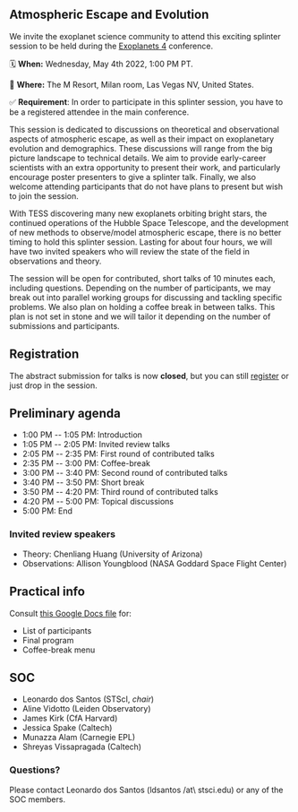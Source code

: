 ## Atmospheric Escape and Evolution

We invite the exoplanet science community to attend this exciting splinter session to be held during the [Exoplanets 4](https://aas.org/meetings/aastcs9/exoplanets) conference.

🗓 **When:** Wednesday, May 4th 2022, 1:00 PM PT.

📍 **Where:** The M Resort, Milan room, Las Vegas NV, United States.

✅ **Requirement**: In order to participate in this splinter session, you have to be a registered attendee in the main conference.

This session is dedicated to discussions on theoretical and observational aspects of atmospheric escape, as well as their impact on exoplanetary evolution and demographics. These discussions will range from the big picture landscape to technical details. We aim to provide early-career scientists with an extra opportunity to present their work, and particularly encourage poster presenters to give a splinter talk. Finally, we also welcome attending participants that do not have plans to present but wish to join the session. 

With TESS discovering many new exoplanets orbiting bright stars, the continued operations of the Hubble Space Telescope, and the development of new methods to observe/model atmospheric escape, there is no better timing to hold this splinter session. Lasting for about four hours, we will have two invited speakers who will review the state of the field in observations and theory. 

The session will be open for contributed, short talks of 10 minutes each, including questions. Depending on the number of participants, we may break out into parallel working groups for discussing and tackling specific problems. We also plan on holding a coffee break in between talks. This plan is not set in stone and we will tailor it depending on the number of submissions and participants.

## Registration

The abstract submission for talks is now **closed**, but you can still [register](https://forms.gle/DjKvoFWkuh4tBTsh6) or just drop in the session.

## Preliminary agenda

- 1:00 PM -- 1:05 PM: Introduction
- 1:05 PM -- 2:05 PM: Invited review talks
- 2:05 PM -- 2:35 PM: First round of contributed talks
- 2:35 PM -- 3:00 PM: Coffee-break
- 3:00 PM -- 3:40 PM: Second round of contributed talks
- 3:40 PM -- 3:50 PM: Short break
- 3:50 PM -- 4:20 PM: Third round of contributed talks
- 4:20 PM -- 5:00 PM: Topical discussions
- 5:00 PM: End

### Invited review speakers

- Theory: Chenliang Huang (University of Arizona)
- Observations: Allison Youngblood (NASA Goddard Space Flight Center)

## Practical info

Consult [this Google Docs file](https://docs.google.com/document/d/12_a5MZhwhOunWNOSOEwcRRMulfxoNSc5MY5VZAkGN7s/edit?usp=sharing) for:

- List of participants
- Final program
- Coffee-break menu

## SOC

- Leonardo dos Santos (STScI, *chair*)
- Aline Vidotto (Leiden Observatory)
- James Kirk (CfA Harvard)
- Jessica Spake (Caltech)
- Munazza Alam (Carnegie EPL)
- Shreyas Vissapragada (Caltech)

### Questions?

Please contact Leonardo dos Santos (ldsantos /at\ stsci.edu) or any of the SOC members.
